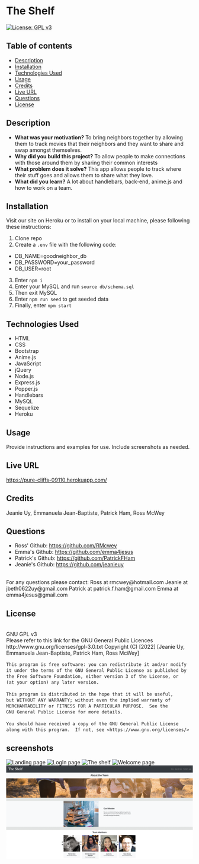 # The Shelf

[![License: GPL v3](https://img.shields.io/badge/License-GPLv3-blue.svg)](https://www.gnu.org/licenses/gpl-3.0)
<br>

## Table of contents
* [Description](#description)
* [Installation](#installation)
* [Technologies Used](#technologies-used)
* [Usage](#usage)
* [Credits](#credits)
* [Live URL](#live-url)
* [Questions](#questions)
* [License](#license)
    

## Description 

- **What was your motivation?** To bring neighbors together by allowing them to track movies that their neighbors and they want to share and swap amongst themselves.
- **Why did you build this project?** To allow people to make connections with those around them by sharing their common interests
- **What problem does it solve?** This app allows people to track where their stuff goes and allows them to share what they love.
- **What did you learn?** A lot about handlebars, back-end, anime.js and how to work on a team.

## Installation
Visit our site on Heroku or to install on your local machine, please following these instructions: 
1. Clone repo
2. Create a `.env` file with the following code: 
* DB_NAME=goodneighbor_db
* DB_PASSWORD=your_password
* DB_USER=root
3. Enter `npm i`
4. Enter your MySQL and run `source db/schema.sql`
5. Then exit MySQL
6. Enter `npm run seed` to get seeded data
7. Finally, enter `npm start`

## Technologies Used 
* HTML
* CSS
* Bootstrap
* Anime.js
* JavaScript
* jQuery
* Node.js
* Express.js
* Popper.js
* Handlebars
* MySQL
* Sequelize
* Heroku



## Usage

Provide instructions and examples for use. Include screenshots as needed.

## Live URL
https://pure-cliffs-09110.herokuapp.com/

## Credits
Jeanie Uy, Emmanuela Jean-Baptiste, Patrick Ham, Ross McWey


## Questions
* Ross' Github: https://github.com/RMcwey
* Emma's Github: https://github.com/emma4jesus
* Patrick's Github: https://github.com/PatrickFHam
* Jeanie's Github: https://github.com/jeanieuy
<br>
For any questions please contact:
Ross at rmcwey@hotmail.com
Jeanie at jbeth0622uy@gmail.com
Patrick at patrick.f.ham@gmail.com
Emma at emma4jesus@gmail.com

## License 
<br>
GNU GPL v3
<br>
Please refer to this link for the GNU General Public Licences http://www.gnu.org/licenses/gpl-3.0.txt
    Copyright (C) [2022]  [Jeanie Uy, Emmanuela Jean-Baptiste, Patrick Ham, Ross McWey]

    This program is free software: you can redistribute it and/or modify
    it under the terms of the GNU General Public License as published by
    the Free Software Foundation, either version 3 of the License, or
    (at your option) any later version.

    This program is distributed in the hope that it will be useful,
    but WITHOUT ANY WARRANTY; without even the implied warranty of
    MERCHANTABILITY or FITNESS FOR A PARTICULAR PURPOSE.  See the
    GNU General Public License for more details.

    You should have received a copy of the GNU General Public License
    along with this program.  If not, see <https://www.gnu.org/licenses/>

## screenshots
![Landing page](/public/images/Readme1.png?raw=true "Landing page")
![LogIn page](/public/images/Readme2.png?raw=true "LogIn page")
![The shelf](/public/images/Readme3.png?raw=true "The shelf")
![Welcome page](/public/images/Readme4.png?raw=true "Welcome page")
![About us page](/public/images/Readme5.png?raw=true "About us page")

